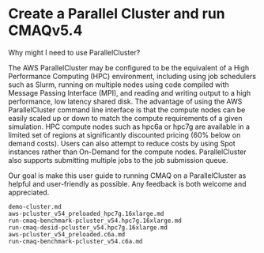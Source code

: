 # Create a Parallel Cluster and run CMAQv5.4

Why might I need to use ParallelCluster? 

The AWS ParallelCluster may be configured to be the equivalent of a High Performance Computing (HPC) environment, including using job schedulers such as Slurm, running on multiple nodes using code compiled with Message Passing Interface (MPI), and reading and writing output to a high performance, low latency shared disk.  The advantage of using the AWS ParallelCluster command line interface is that the compute nodes can be easily scaled up or down to match the compute requirements of a given simulation. HPC compute nodes such as hpc6a or hpc7g are available in a limited set of regions at significantly discounted pricing (60% below on demand costs). Users can also attempt to reduce costs by using Spot instances rather than On-Demand for the compute nodes. ParallelCluster also supports submitting multiple jobs to the job submission queue.

Our goal is make this user guide to running CMAQ on a ParallelCluster as helpful and user-friendly as possible. Any feedback is both welcome and appreciated.


```{toctree}
demo-cluster.md
aws-pcluster_v54_preloaded_hpc7g.16xlarge.md
run-cmaq-benchmark-pcluster_v54.hpc7g.16xlarge.md
run-cmaq-desid-pcluster_v54.hpc7g.16xlarge.md
aws-pcluster_v54_preloaded.c6a.md
run-cmaq-benchmark-pcluster_v54.c6a.md
```

